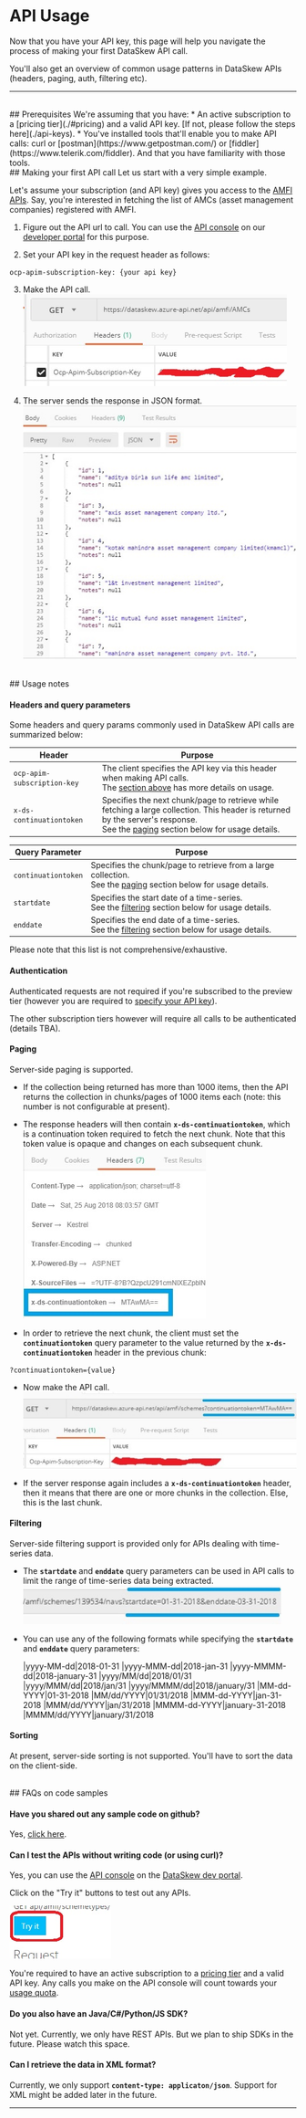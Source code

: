 # API Usage
Now that you have your API key, this page will help you navigate the process of making your first DataSkew API call. 

You'll also get an overview of common usage patterns in DataSkew APIs  (headers, paging, auth, filtering etc).

------------------------------

<br>
## Prerequisites
We're assuming that you have: 
* An active subscription to a [pricing tier](./#pricing) and a valid API key. [If not, please follow the steps here](./api-keys).
* You've installed tools that'll enable you to make API calls: curl or [postman](https://www.getpostman.com/) or [fiddler](https://www.telerik.com/fiddler). And that you have familiarity with those tools.

<br>
## Making your first API call
Let us start with a very simple example. 

Let's assume your subscription (and API key) gives you access to the [AMFI APIs](./apis-amfi). Say, you're interested in fetching the list of AMCs (asset management companies) registered with AMFI. 

1. Figure out the API url to call. You can use the [API console](https://dataskew.portal.azure-api.net/docs/services/) on our [developer portal](https://dataskew.portal.azure-api.net/) for this purpose.

2. Set your API key in the request header as follows:
```
ocp-apim-subscription-key: {your api key}
```
3. Make the API call.
![Sending GET request to DataSkew server](./images/api-usage-1.jpg)

4. The server sends the response in JSON format.
![Getting response from DataSkew server](./images/api-usage-2.jpg)


<br>
## Usage notes

#### Headers and query parameters
Some headers and query params commonly used in DataSkew API calls are summarized below:

|Header|Purpose
|------|-------
|```ocp-apim-subscription-key```|The client specifies the API key via this header when making API calls.<br>The [section above](#making-your-first-api-call) has more details on usage. 
|```x-ds-continuationtoken```|Specifies the next chunk/page to retrieve while fetching a large collection. This header is returned by the server's response.<br>See the [paging](#paging) section below for usage details.

|Query Parameter|Purpose
|---------------|-------
|```continuationtoken```|Specifies the chunk/page to retrieve from a large collection.<br>See the [paging](#paging) section below for usage details.
|```startdate```|Specifies the start date of a time-series.<br>See the [filtering](#filtering) section below for usage details.
|```enddate```|Specifies the end date of a time-series.<br>See the [filtering](#filtering) section below for usage details.

Please note that this list is not comprehensive/exhaustive.

#### Authentication
Authenticated requests are not required if you're subscribed to the preview tier (however you are required to [specify your API key](#making-your-first-api-call)). 

The other subscription tiers however will require all calls to be authenticated (details TBA).

#### Paging
Server-side paging is supported. 

* If the collection being returned has more than 1000 items, then the API returns the collection in chunks/pages of 1000 items each (note: this number is not configurable at present).

* The response headers will then contain **```x-ds-continuationtoken```**, which is a continuation token required to fetch the next chunk. Note that this token value is opaque and changes on each subsequent chunk.  
![In case of paging, the server response contains a continuation token in the header](./images/api-usage-3.jpg)

* In order to retrieve the next chunk, the client must set the **```continuationtoken```** query parameter to the value returned by the **```x-ds-continuationtoken```** header in the previous chunk:
```
?continuationtoken={value}
```

* Now make the API call. 
![Specify the continuation token value as query string parameter in next call](./images/api-usage-4.jpg)

* If the server response again includes a **```x-ds-continuationtoken```** header, then it means that there are one or more chunks in the collection. Else, this is the last chunk. 

#### Filtering
Server-side filtering support is provided only for APIs dealing with time-series data. 

* The **```startdate```** and **```enddate```** query parameters can be used in API calls to limit the range of time-series data being extracted.
![Use query parameters to filter the time-series data](./images/api-usage-5.jpg)

* You can use any of the following formats while specifying the **```startdate```** and **```enddate```** query parameters:

  |yyyy-MM-dd|2018-01-31
  |yyyy-MMM-dd|2018-jan-31
  |yyyy-MMMM-dd|2018-january-31
  |yyyy/MM/dd|2018/01/31
  |yyyy/MMM/dd|2018/jan/31
  |yyyy/MMMM/dd|2018/january/31
  |MM-dd-YYYY|01-31-2018
  |MM/dd/YYYY|01/31/2018
  |MMM-dd-YYYY|jan-31-2018
  |MMM/dd/YYYY|jan/31/2018
  |MMMM-dd-YYYY|january-31-2018
  |MMMM/dd/YYYY|january/31/2018

#### Sorting
At present, server-side sorting is not supported. You'll have to sort the data on the client-side.

<br>
## FAQs on code samples

#### Have you shared out any sample code on github?
Yes, [click here](https://github.com/dataskew/dataskew/tree/master/code-samples).

#### Can I test the APIs without writing code (or using curl)?
Yes, you can use the [API console](https://dataskew.portal.azure-api.net/docs/services/) on the [DataSkew dev portal](https://dataskew.portal.azure-api.net/docs/services/). 

Click on the "Try it" buttons to test out any APIs. 

  ![Click on the try it button](./images/api-usage-6.jpg)

You're required to have an active subscription to a [pricing tier](./#pricing) and a valid API key. Any calls you make on the API console will count towards your [usage quota](./#pricing).

#### Do you also have an Java/C#/Python/JS SDK?
Not yet. Currently, we only have REST APIs. But we plan to ship SDKs in the future. Please watch this space.

#### Can I retrieve the data in XML format?
Currently, we only support **```content-type: applicaton/json```**. Support for XML might be added later in the future.

------------------------------